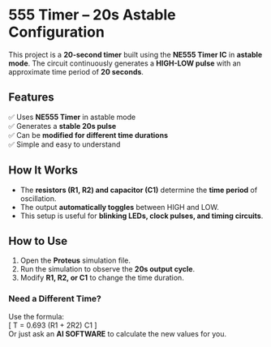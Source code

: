 # **555 Timer – 20s Astable Configuration**  

This project is a **20-second timer** built using the **NE555 Timer IC** in **astable mode**. The circuit continuously generates a **HIGH-LOW pulse** with an approximate time period of **20 seconds**.  

## **Features**  
✅ Uses **NE555 Timer** in astable mode  
✅ Generates a **stable 20s pulse**  
✅ Can be **modified for different time durations**  
✅ Simple and easy to understand  

## **How It Works**  
- The **resistors (R1, R2) and capacitor (C1)** determine the **time period** of oscillation.  
- The output **automatically toggles** between HIGH and LOW.  
- This setup is useful for **blinking LEDs, clock pulses, and timing circuits**.  

## **How to Use**  
1. Open the **Proteus** simulation file.  
2. Run the simulation to observe the **20s output cycle**.  
3. Modify **R1, R2, or C1** to change the time duration.  

### **Need a Different Time?**  
Use the formula:  
\[
T = 0.693 (R1 + 2R2) C1
\]  
Or just ask an **AI SOFTWARE** to calculate the new values for you.

